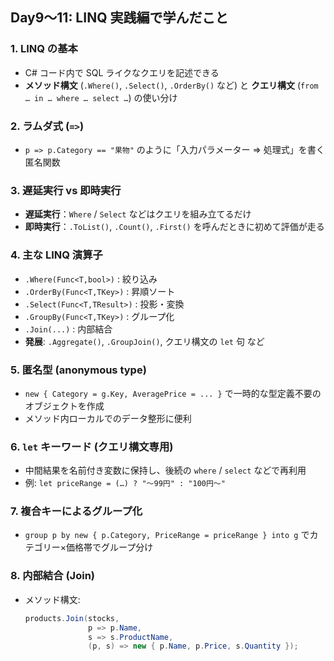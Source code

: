 ## Day9～11: LINQ 実践編で学んだこと

### 1. LINQ の基本
- C# コード内で SQL ライクなクエリを記述できる  
- **メソッド構文** (`.Where()`, `.Select()`, `.OrderBy()` など) と **クエリ構文** (`from … in … where … select …`) の使い分け  

### 2. ラムダ式 (`=>`)
- `p => p.Category == "果物"` のように「入力パラメーター ⇒ 処理式」を書く匿名関数  

### 3. 遅延実行 vs 即時実行
- **遅延実行**：`Where` / `Select` などはクエリを組み立てるだけ  
- **即時実行**：`.ToList()`, `.Count()`, `.First()` を呼んだときに初めて評価が走る  

### 4. 主な LINQ 演算子
- `.Where(Func<T,bool>)`      : 絞り込み  
- `.OrderBy(Func<T,TKey>)`    : 昇順ソート  
- `.Select(Func<T,TResult>)`  : 投影・変換  
- `.GroupBy(Func<T,TKey>)`    : グループ化  
- `.Join(...)`                : 内部結合  
- **発展**: `.Aggregate()`, `.GroupJoin()`, クエリ構文の `let` 句 など  

### 5. 匿名型 (anonymous type)
- `new { Category = g.Key, AveragePrice = ... }` で一時的な型定義不要のオブジェクトを作成  
- メソッド内ローカルでのデータ整形に便利  

### 6. `let` キーワード (クエリ構文専用)
- 中間結果を名前付き変数に保持し、後続の `where` / `select` などで再利用  
- 例: `let priceRange = (…) ? "～99円" : "100円～"`  

### 7. 複合キーによるグループ化
- `group p by new { p.Category, PriceRange = priceRange } into g` でカテゴリー×価格帯でグループ分け  

### 8. 内部結合 (Join)
- メソッド構文:  
  ```csharp
  products.Join(stocks,
                p => p.Name,
                s => s.ProductName,
                (p, s) => new { p.Name, p.Price, s.Quantity });
  ```
